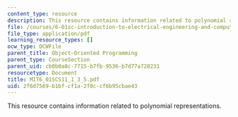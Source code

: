 ```yaml
---
content_type: resource
description: This resource contains information related to polynomial representations.
file: /courses/6-01sc-introduction-to-electrical-engineering-and-computer-science-i-spring-2011/2f6d7569b1bfcf1a2f0ccf6b95cbae43_MIT6_01SCS11_1_3_5.pdf
file_type: application/pdf
learning_resource_types: []
ocw_type: OCWFile
parent_title: Object-Oriented Programming
parent_type: CourseSection
parent_uid: cb0b0a8c-7715-b7fb-9536-b7d77a728231
resourcetype: Document
title: MIT6_01SCS11_1_3_5.pdf
uid: 2f6d7569-b1bf-cf1a-2f0c-cf6b95cbae43
---
```

This resource contains information related to polynomial representations.

